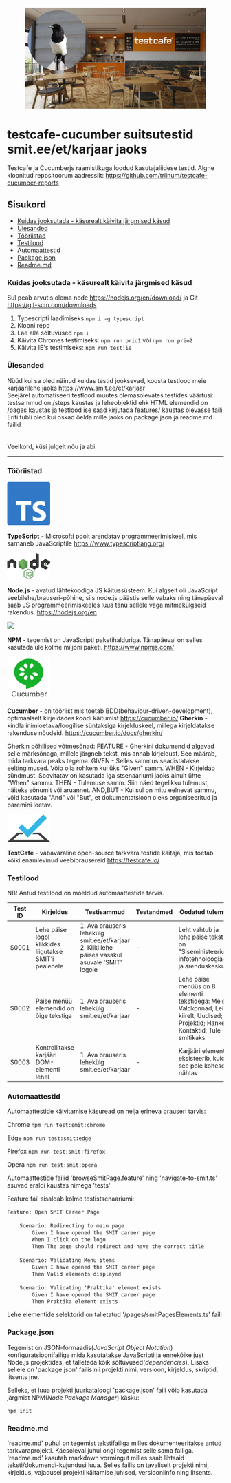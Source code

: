 <div>
  <p align="center">
    <img src="https://github.com/mmeest/testcafe-cucumber-reports-master/blob/main/logos/tc.jpg" width="420px">
  </p>
</div>


# testcafe-cucumber suitsutestid smit.ee/et/karjaar jaoks

Testcafe ja Cucumberjs raamistikuga loodud kasutajaliidese testid.
Algne kloonitud repositoorum aadressilt: https://github.com/triinum/testcafe-cucumber-reports


## Sisukord
* [Kuidas jooksutada - käsurealt käivita järgmised käsud](#kuidas-jooksutada---käsurealt-käivita-järgmised-käsud)
* [Ülesanded](#ülesanded)
* [Tööriistad](#tööriistad)
* [Testilood](#testilood)
* [Automaattestid](#automaattestid)
* [Package.json](#packagejson)
* [Readme.md](#readmemd)


### Kuidas jooksutada - käsurealt käivita järgmised käsud
Sul peab arvutis olema node https://nodejs.org/en/download/ ja Git https://git-scm.com/downloads
1. Typescripti laadimiseks  `npm i -g typescript`
1. Klooni repo
2. Lae alla sõltuvused `npm i`
3. Käivita Chromes testimiseks: `npm run prio1` või `npm run prio2` 
4. Käivita IE's testimiseks: `npm run test:ie`


### Ülesanded

Nüüd kui sa oled näinud kuidas testid jooksevad, koosta testlood meie karjäärilehe jaoks https://www.smit.ee/et/karjaar \
Seejärel automatiseeri testlood muutes olemasolevates testides väärtusi: testsammud on /steps kaustas ja leheobjektid ehk HTML elemendid on /pages kaustas ja testlood ise saad kirjutada features/ kaustas olevasse faili \
Eriti tubli oled kui oskad öelda mille jaoks on package.json ja readme.md failid \
\
\
Veelkord, küsi julgelt nõu ja abi

<hr>

### Tööriistad

<div>
  <p>
    <img src="https://github.com/mmeest/testcafe-cucumber-reports-master/blob/main/logos/TS.png" width="100px">
  </p>
</div>

**TypeScript** - Microsofti poolt arendatav programmeerimiskeel, mis sarnaneb JavaScriptile
https://www.typescriptlang.org/

<div>
  <p>
    <img src="https://github.com/mmeest/testcafe-cucumber-reports-master/blob/main/logos/node.png" width="100px">
  </p>
</div>

**Node.js** - avatud lähtekoodiga JS käitussüsteem. Kui algselt oli JavaScript veebilehe/brauseri-põhine, siis
node.js päästis selle vabaks ning tänapäeval saab JS programmeerimiskeeles luua tänu sellele väga mitmekülgseid
rakendus.
https://nodejs.org/en

<div>
  <p>
    <img src="https://github.com/mmeest/testcafe-cucumber-reports-master/blob/main/logos/npm.png" width="100px">
  </p>
</div>

**NPM** - tegemist on JavaScripti paketihalduriga. Tänapäeval on selles kasutada üle kolme miljoni paketi.
https://www.npmjs.com/

<div>
  <p>
    <img src="https://github.com/mmeest/testcafe-cucumber-reports-master/blob/main/logos/cucumber.png" width="100px">
  </p>
</div>

**Cucumber** - on tööriist mis toetab BDD(behaviour-driven-development), optimaalselt kirjeldades koodi käitumist
https://cucumber.io/
**Gherkin** - kindla inimloetava/loogilise süntaksiga kirjelduskeel, millega kirjeldatakse rakenduse nõudeid.
https://cucumber.io/docs/gherkin/

Gherkin põhilised võtmesõnad:
FEATURE - Gherkini dokumendid algavad selle märksõnaga, millele järgneb tekst, mis annab kirjeldust. See määrab, mida tarkvara peaks tegema.
GIVEN - Selles sammus seadistatakse eeltingimused. Võib olla rohkem kui üks "Given" samm.
WHEN - Kirjeldab sündmust. Soovitatav on kasutada iga stsenaariumi jaoks ainult ühte "When" sammu.
THEN - Tulemuse samm. Siin näed tegelikku tulemust, näiteks sõnumit või aruannet.
AND,BUT - Kui sul on mitu eelnevat sammu, võid kasutada "And" või "But", et dokumentatsioon oleks organiseeritud ja paremini loetav.

<div>
  <p>
    <img src="https://github.com/mmeest/testcafe-cucumber-reports-master/blob/main/logos/testcafe.png" width="100px">
  </p>
</div>

**TestCafe** - vabavaraline open-source tarkvara testide käitaja, mis toetab kõiki enamlevinud veebibrausereid
https://testcafe.io/


### Testilood

NB! Antud testilood on mõeldud automaattestide tarvis.

| Test ID | Kirjeldus | Testisammud | Testandmed | Oodatud tulemus | Tegelik | Staatus |
| - | - | - | - | - | - | - |
| S0001 | Lehe päise logol klikkides liigutakse SMIT'i pealehele | 1. Ava brauseris lehekülg smit.ee/et/karjaar 2. Kliki lehe päises vasakul asuvale 'SMIT' logole | - | Leht vahtub ja lehe päise tekst on "Siseministeeriumi infotehnoloogia- ja arenduskeskus" | Leht vahtub ja lehe päise tekst on "Siseministeeriumi infotehnoloogia- ja arenduskeskus" | PASSED |
| S0002 | Päise menüü elemendid on õige tekstiga | 1. Ava brauseris lehekülg smit.ee/et/karjaar | - | Lehe päise menüüs on 8 elementi tekstidega: Meist; Valdkonnad; Leia kiirelt; Uudised; EL Projektid; Hanked; Kontaktid; Tule smitikaks | Lehe päise menüüs on 8 elementi tekstidega: Meist; Valdkonnad; Leia kiirelt; Uudised; EL Projektid; Hanked; Kontaktid; Tule smitikaks | PASSED |
| S0003 | Kontrollitakse karjääri DOM-elementi lehel | 1. Ava brauseris lehekülg smit.ee/et/karjaar | - | Karjääri element eksisteerib, kuid see pole koheselt nähtav | Karjääri element eksisteerib, kuid see pole koheselt nähtav | PASSED |


### Automaattestid 

Automaattestide käivitamise käsuread on nelja erineva brauseri tarvis:

Chrome `npm run test:smit:chrome`

Edge  `npm run test:smit:edge`

Firefox `npm run test:smit:firefox`

Opera  `npm run test:smit:opera`


Automaattestide failid 'browseSmitPage.feature' ning 'navigate-to-smit.ts' asuvad eraldi kaustas nimega 'tests'

Feature fail sisaldab kolme testistsenaariumi:

```
Feature: Open SMIT Career Page

    Scenario: Redirecting to main page
        Given I have opened the SMIT career page
        When I click on the logo
        Then The page should redirect and have the correct title

    Scenario: Validating Menu items
        Given I have opened the SMIT career page
        Then Valid elements displayed

    Scenario: Validating 'Praktika' element exists
        Given I have opened the SMIT career page
        Then Praktika element exists
```

Lehe elementide selektorid on talletatud '/pages/smitPagesElements.ts' faili



### Package.json

Tegemist on JSON-formaadis(_JavaScript Object Notation_) konfiguratsioonifailiga mida kasutatakse 
JavaScripti ja ennekõike just Node.js projektides, et talletada kõik sõltuvused(_dependencies_). 
Lisaks sellele on 'package.json' failis nii projekti nimi, versioon, kirjeldus, skriptid, litsents jne.

Selleks, et luua projekti juurkataloogi 'package.json' faili võib kasutada järgmist NPM(_Node Package Manager_) käsku:

```
npm init
```

### Readme.md

'readme.md' puhul on tegemist tekstifailiga milles dokumenteeritakse antud tarkvaraprojekti.
Käesoleval juhul ongi tegemist selle sama failiga. 
'readme.md' kasutab markdown vormingut milles saab lihtsaid teksti/dokumendi-kujundusi luua.
Selles failis on tavaliselt projekti nimi, kirjeldus, vajadusel projekti käitamise juhised,
versiooniinfo ning litsents.
